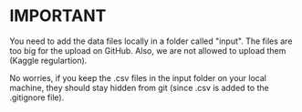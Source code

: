 # IMPORTANT

You need to add the data files locally in a folder called "input". The files are too big for the upload on GitHub. 
Also, we are not allowed to upload them (Kaggle regulartion).

No worries, if you keep the .csv files in the input folder on your local machine, 
they should stay hidden from git (since .csv is added to the .gitignore file).
